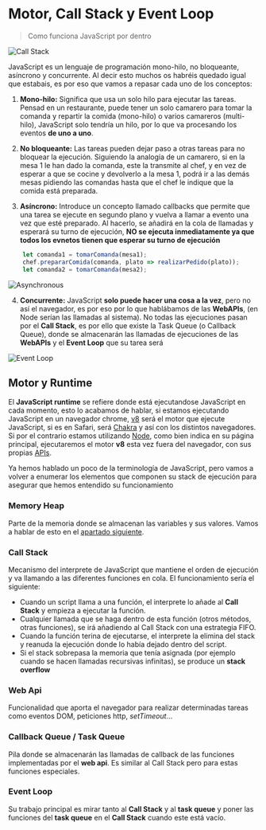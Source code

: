 # Motor, Call Stack y Event Loop
> Como funciona JavaScript por dentro

![Call Stack](/meta/0_10_callstack.png)

JavaScript es un lenguaje de programación mono-hilo, no bloqueante, asíncrono y concurrente. Al decir esto muchos os habréis quedado igual que estabais, es por eso que vamos a repasar cada uno de los conceptos:

1. **Mono-hilo:** Significa que usa un solo hilo para ejecutar las tareas. Pensad en un restaurante, puede tener un solo camarero para tomar la comanda y repartir la comida (mono-hilo) o varios camareros (multi-hilo), JavaScript solo tendría un hilo, por lo que va procesando los eventos **de uno a uno**.

2. **No bloqueante:** Las tareas pueden dejar paso a otras tareas para no bloquear la ejecución. Siguiendo la analogía de un camarero, si en la mesa 1 le han dado la comanda, este la transmite al chef, y en vez de esperar a que se cocine y devolverlo a la mesa 1, podrá ir a las demás mesas pidiendo las comandas hasta que el chef le indique que la comida está preparada.

3. **Asíncrono:** Introduce un concepto llamado callbacks que permite que una tarea se ejecute en segundo plano y vuelva a llamar a evento una vez que esté preparado. Al hacerlo, se añadirá en la cola de llamadas y esperará su turno de ejecución, **NO se ejecuta inmediatamente ya que todos los evnetos tienen que esperar su turno de ejecución**

``` javascript
    let comanda1 = tomarComanda(mesa1);
    chef.prepararComida(comanda, plato => realizarPedido(plato));
    let comanda2 = tomarComanda(mesa2);
```

![Asynchronous](/meta/0_11_asynchronous_callback.png)

4. **Concurrente:** JavaScript **solo puede hacer una cosa a la vez**, pero no así el navegador, es por eso por lo que hablábamos de las **WebAPIs**, (en Node serían las llamadas al sistema). No todas las ejecuciones pasan por el **Call Stack**, es por ello que existe la Task Queue (o Callback Queue), donde se almacenarán las llamadas de ejecuciones de las **WebAPIs** y el **Event Loop** que su tarea será

![Event Loop](/meta/0_12_event_loop.gif)

## Motor y Runtime

El **JavaScript runtime** se refiere donde está ejecutandose JavaScript en cada momento, esto lo acabamos de hablar, si estamos ejecutando JavaScript en un navegador chrome, [v8](https://v8.dev/) será el motor que ejecute JavaScript, si es en Safari, será [Chakra](https://developer.apple.com/documentation/javascriptcore) y así con los distintos navegadores. Si por el contrario estamos utilizando [Node](https://nodejs.org/en/), como bien indica en su página principal, ejecutaremos el motor **v8** esta vez fuera del navegador, con sus propias [APIs](https://nodejs.org/docs/latest-v15.x/api/).

Ya hemos hablado un poco de la terminología de JavaScript, pero vamos a volver a enumerar los elementos que componen su stack de ejecución para asegurar que hemos entendido su funcionamiento

### Memory Heap

Parte de la memoria donde se almacenan las variables y sus valores. Vamos a hablar de esto en el [apartado siguiente](/beginner/3_variables/README.md).

### Call Stack

Mecanismo del interprete de JavaScript que mantiene el orden de ejecución y va llamando a las diferentes funciones en cola. El funcionamiento sería el siguiente:

* Cuando un script llama a una función, el interprete lo añade al **Call Stack** y empieza a ejecutar la función.
* Cualquier llamada que se haga dentro de esta función (otros métodos, otras funciones), se irá añadiendo al Call Stack con una estrategia FIFO.
* Cuando la función terina de ejecutarse, el interprete la elimina del stack y reanuda la ejecución donde lo había dejado dentro del script.
* Si el stack sobrepasa la memoria que tenía asignada (por ejemplo cuando se hacen llamadas recursivas infinitas), se produce un **stack overflow**
### Web Api

Funcionalidad que aporta el navegador para realizar determinadas tareas como eventos DOM, peticiones http, *setTimeout*...

### Callback Queue / Task Queue

Pila donde se almacenarán las llamadas de callback de las funciones implementadas por el **web api**. Es similar al Call Stack pero para estas funciones especiales.
### Event Loop

Su trabajo principal es mirar tanto al **Call Stack** y al **task queue** y poner las funciones del **task queue** en el **Call Stack** cuando este está vacío.
